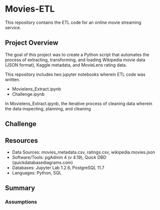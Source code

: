 # Movies-ETL
This repository contains the ETL code for an online movie streaming service.

## Project Overview
The goal of this project was to create a Python script that automates the process of extracting, transforming, and loading Wikipedia movie data (JSON format), Kaggle metadata, and MovieLens rating data.

This repository includes two jupyter notebooks wherein ETL code was written.
* Movielens_Extract.ipynb
* Challenge.ipynb

In Movielens_Extract.ipynb, the iterative process of cleaning data wherein the data inspecting, planning, and cleaning

## Challenge


## Resources
* Data Sources: movies_metadata.csv, ratings.csv, wikipedia.movies.json
* Software/Tools: pgAdmin 4 (v 4.19), Quick DBD (quickdatabasediagrams.com)
* Databases: Jupyter Lab 1.2.6, PostgreSQL 11.7
* Languages: Python, SQL

## Summary
### Assumptions
